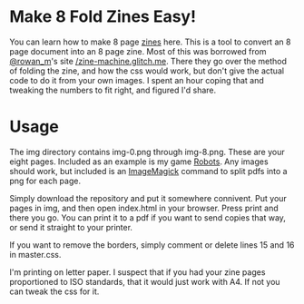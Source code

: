# Make 8 Fold Zines Easy!
You can learn how to make 8 page [zines](https://en.wikibooks.org/wiki/Zine_Making/Putting_pages_together) here. This is a tool to convert an 8 page document into an 8 page zine. Most of this was borrowed from [@rowan_m](https://twitter.com/rowan_m)'s site [/zine-machine.glitch.me](https://zine-machine.glitch.me/). There they go over the method of folding the zine, and how the css would work, but don't give the actual code to do it from your own images. I spent an hour coping that and tweaking the numbers to fit right, and figured I'd share. 

# Usage
The img directory contains img-0.png through img-8.png. These are your eight pages. Included as an example is my game [Robots](https://github.com/AVDambeck/Robots). Any images should work, but included is an [ImageMagick](https://imagemagick.org) command to split pdfs into a png for each page. 

Simply download the repository and put it somewhere connivent. Put your pages in img, and then open index.html in your browser. Press print and there you go. You can print it to a pdf if you want to send copies that way, or send it straight to your printer.

If you want to remove the borders, simply comment or delete lines 15 and 16 in master.css. 

I'm printing on letter paper. I suspect that if you had your zine pages proportioned to ISO standards, that it would just work with A4. If not you can tweak the css for it.
